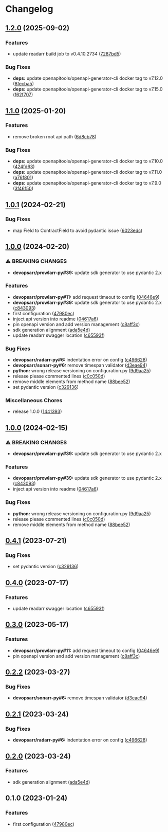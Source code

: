 # Changelog

## [1.2.0](https://github.com/devopsarr/readarr-py/compare/v1.1.0...v1.2.0) (2025-09-02)


### Features

* update readarr build job to v0.4.10.2734 ([7287bd5](https://github.com/devopsarr/readarr-py/commit/7287bd54c219fe6f3ac1aa158ad732a19358271a))


### Bug Fixes

* **deps:** update openapitools/openapi-generator-cli docker tag to v7.12.0 ([8fecba5](https://github.com/devopsarr/readarr-py/commit/8fecba557e98a235848377f1c14fcbe084c4006c))
* **deps:** update openapitools/openapi-generator-cli docker tag to v7.15.0 ([f62f707](https://github.com/devopsarr/readarr-py/commit/f62f7075fdc3ea82d6bfbb1fb8cbaccd43033774))

## [1.1.0](https://github.com/devopsarr/readarr-py/compare/v1.0.1...v1.1.0) (2025-01-20)


### Features

* remove broken root api path ([6d8cb78](https://github.com/devopsarr/readarr-py/commit/6d8cb7840172137d99be224cb026bbe62bf19e39))


### Bug Fixes

* **deps:** update openapitools/openapi-generator-cli docker tag to v7.10.0 ([424fd63](https://github.com/devopsarr/readarr-py/commit/424fd63b7359269a1bbd8ad205ff7bfc6e09985a))
* **deps:** update openapitools/openapi-generator-cli docker tag to v7.11.0 ([a76f801](https://github.com/devopsarr/readarr-py/commit/a76f801431f120a637afdcf73d216060c3148fd0))
* **deps:** update openapitools/openapi-generator-cli docker tag to v7.9.0 ([3f46f50](https://github.com/devopsarr/readarr-py/commit/3f46f50634f7456dba2ec596d599f4153200bed5))

## [1.0.1](https://github.com/devopsarr/readarr-py/compare/v1.0.0...v1.0.1) (2024-02-21)


### Bug Fixes

* map Field to ContractField to avoid pydantic issue ([6023edc](https://github.com/devopsarr/readarr-py/commit/6023edc3b8a96d27602c1898f881d6353b61b030))

## [1.0.0](https://github.com/devopsarr/readarr-py/compare/v1.0.0...v1.0.0) (2024-02-20)


### ⚠ BREAKING CHANGES

* **devopsarr/prowlarr-py#39:** update sdk generator to use pydantic 2.x

### Features

* **devopsarr/prowlarr-py#11:** add request timeout to config ([04646e9](https://github.com/devopsarr/readarr-py/commit/04646e992e0cd9d6444170c9e27d5f42331b3d0f))
* **devopsarr/prowlarr-py#39:** update sdk generator to use pydantic 2.x ([c843093](https://github.com/devopsarr/readarr-py/commit/c84309355d97898483a95480397a683a2d1dc7be))
* first configuration ([47980ec](https://github.com/devopsarr/readarr-py/commit/47980ecac9a2475e556658cd52f8eac427c77152))
* inject api version into readme ([04617a6](https://github.com/devopsarr/readarr-py/commit/04617a6f95db165cde2c5019297eddcd7386ca9e))
* pin openapi version and add version management ([c8aff3c](https://github.com/devopsarr/readarr-py/commit/c8aff3c0460da060712f0c22ad188c60895e1087))
* sdk generation alignment ([ada5e4d](https://github.com/devopsarr/readarr-py/commit/ada5e4d73e85148165f12bd2c638288e621981d9))
* update readarr swagger location ([c65593f](https://github.com/devopsarr/readarr-py/commit/c65593fcdb5e1e2452ea03962648869d9c32c67f))


### Bug Fixes

* **devopsarr/radarr-py#6:** indentation error on config ([c496628](https://github.com/devopsarr/readarr-py/commit/c496628211bed151a8ee8a3f857d7b7ec0d9f027))
* **devopsarr/sonarr-py#6:** remove timespan validator ([d3eae94](https://github.com/devopsarr/readarr-py/commit/d3eae9406fc9452ab92a8db5c1a357c07a308673))
* **python:** wrong release versioning on configuration.py ([9d9aa25](https://github.com/devopsarr/readarr-py/commit/9d9aa25049832d8564afcaaae16e9c62483dba8a))
* release please commented lines ([c0c050d](https://github.com/devopsarr/readarr-py/commit/c0c050def934208468f9d8c927d2df281f941d5c))
* remove middle elements from method name ([88bee52](https://github.com/devopsarr/readarr-py/commit/88bee52cd5274d42e08d3d98c6e7f85430eca446))
* set pydantic version ([c329136](https://github.com/devopsarr/readarr-py/commit/c3291365828914dbcb31fa0771acb25430b18b92))


### Miscellaneous Chores

* release 1.0.0 ([1441393](https://github.com/devopsarr/readarr-py/commit/14413933ac0d8b3e4ef104cd0053e02867d7e279))

## [1.0.0](https://github.com/devopsarr/readarr-py/compare/v0.4.1...v1.0.0) (2024-02-15)


### ⚠ BREAKING CHANGES

* **devopsarr/prowlarr-py#39:** update sdk generator to use pydantic 2.x

### Features

* **devopsarr/prowlarr-py#39:** update sdk generator to use pydantic 2.x ([c843093](https://github.com/devopsarr/readarr-py/commit/c84309355d97898483a95480397a683a2d1dc7be))
* inject api version into readme ([04617a6](https://github.com/devopsarr/readarr-py/commit/04617a6f95db165cde2c5019297eddcd7386ca9e))


### Bug Fixes

* **python:** wrong release versioning on configuration.py ([9d9aa25](https://github.com/devopsarr/readarr-py/commit/9d9aa25049832d8564afcaaae16e9c62483dba8a))
* release please commented lines ([c0c050d](https://github.com/devopsarr/readarr-py/commit/c0c050def934208468f9d8c927d2df281f941d5c))
* remove middle elements from method name ([88bee52](https://github.com/devopsarr/readarr-py/commit/88bee52cd5274d42e08d3d98c6e7f85430eca446))

## [0.4.1](https://github.com/devopsarr/readarr-py/compare/v0.4.0...v0.4.1) (2023-07-21)


### Bug Fixes

* set pydantic version ([c329136](https://github.com/devopsarr/readarr-py/commit/c3291365828914dbcb31fa0771acb25430b18b92))

## [0.4.0](https://github.com/devopsarr/readarr-py/compare/v0.3.0...v0.4.0) (2023-07-17)


### Features

* update readarr swagger location ([c65593f](https://github.com/devopsarr/readarr-py/commit/c65593fcdb5e1e2452ea03962648869d9c32c67f))

## [0.3.0](https://github.com/devopsarr/readarr-py/compare/v0.2.2...v0.3.0) (2023-05-17)


### Features

* **devopsarr/prowlarr-py#11:** add request timeout to config ([04646e9](https://github.com/devopsarr/readarr-py/commit/04646e992e0cd9d6444170c9e27d5f42331b3d0f))
* pin openapi version and add version management ([c8aff3c](https://github.com/devopsarr/readarr-py/commit/c8aff3c0460da060712f0c22ad188c60895e1087))

## [0.2.2](https://github.com/devopsarr/readarr-py/compare/v0.2.1...v0.2.2) (2023-03-27)


### Bug Fixes

* **devopsarr/sonarr-py#6:** remove timespan validator ([d3eae94](https://github.com/devopsarr/readarr-py/commit/d3eae9406fc9452ab92a8db5c1a357c07a308673))

## [0.2.1](https://github.com/devopsarr/readarr-py/compare/v0.2.0...v0.2.1) (2023-03-24)


### Bug Fixes

* **devopsarr/radarr-py#6:** indentation error on config ([c496628](https://github.com/devopsarr/readarr-py/commit/c496628211bed151a8ee8a3f857d7b7ec0d9f027))

## [0.2.0](https://github.com/devopsarr/readarr-py/compare/v0.1.0...v0.2.0) (2023-03-24)


### Features

* sdk generation alignment ([ada5e4d](https://github.com/devopsarr/readarr-py/commit/ada5e4d73e85148165f12bd2c638288e621981d9))

## 0.1.0 (2023-01-24)


### Features

* first configuration ([47980ec](https://github.com/devopsarr/readarr-py/commit/47980ecac9a2475e556658cd52f8eac427c77152))
